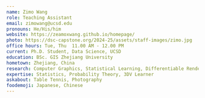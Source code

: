 ```yaml
---
name: Zimo Wang
role: Teaching Assistant
email: zimowang@ucsd.edu
pronouns: He/His/him
website: https://zeamoxwang.github.io/homepage/
photo: https://dsc-capstone.org/2024-25/assets/staff-images/zimo.jpg
office hours: Tue, Thu  11.00 AM - 12.00 PM
current: Ph.D. Student, Data Science, UCSD
education: BSc. GIS Zhejiang University 
hometown: Zhejiang, China
research: Computer Graphics, Statistical Learning, Differentiable Rendering 
expertise: Statistics, Probability Theory, 3DV Learner
askabout: Table Tennis, Photography
foodemoji: Japanese, Chinese
---
```

